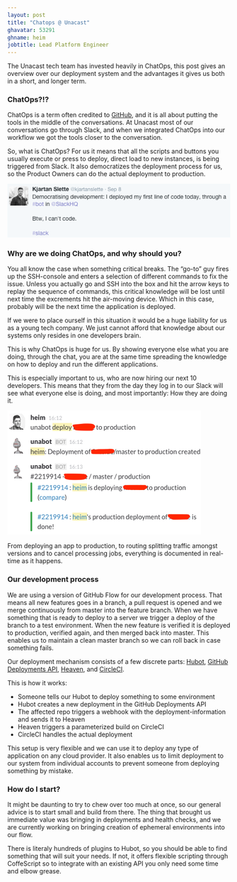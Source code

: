 ```yaml
---
layout: post
title: "Chatops @ Unacast"
ghavatar: 53291
ghname: heim
jobtitle: Lead Platform Engineer
---
```


<div class="message">
  The Unacast tech team has invested heavily in ChatOps, this post gives an overview over our deployment system and the advantages it gives us both in a short, and longer term.
</div>

### ChatOps?!?
ChatOps is a term often credited to <a href="https://www.youtube.com/watch?v=NST3u-GjjFw">GitHub</a>, and it is all about putting the tools in the middle of the conversations. At Unacast most of our conversations go through Slack, and when we integrated ChatOps into our workflow we got the tools closer to the conversation.

So, what is ChatOps? For us it means that all the scripts and buttons you usually execute or press to deploy, direct load to new instances, is being triggered from Slack. It also democratizes the deployment process for us, so the Product Owners can do the actual deployment to production.

![Kjartan deploys](/public/images/kjartan_deploys.png) 


### Why are we doing ChatOps, and why should you?
You all know the case when something critical breaks. The “go-to” guy fires up the SSH-console and enters a selection of different commands to fix the issue. Unless you actually go and SSH into the box and hit the arrow keys to replay the sequence of commands, this critical knowledge will be lost until next time the excrements hit the air-moving device. Which in this case, probably will be the next time the application is deployed. 

If we were to place ourself in this situation it would be a huge liability for us as a young tech company. We just cannot afford that knowledge about our systems only resides in one developers brain. 

This is why ChatOps is huge for us. By showing everyone else what you are doing, through the chat, you are at the same time spreading the knowledge on how to deploy and run the different applications. 

This is especially important to us, who are now hiring our next 10 developers. This means that they from the day they log in to our Slack will see what everyone else is doing, and most importantly: How they are doing it. 

![heim deploys](/public/images/heim_deploys.png)

From deploying an app to production, to routing splitting traffic amongst versions and to cancel processing jobs, everything is documented in real-time as it happens.

### Our development process

We are using a version of GitHub Flow for our development process. That means all new features goes in a branch, a pull request is opened and we merge continuously from master into the feature branch. When we have something that is ready to deploy to a server we trigger a deploy of the branch to a test environment. When the new feature is verified it is deployed to production, verified again, and then merged back into master. This enables us to maintain a clean master branch so we can roll back in case something fails.

Our deployment mechanism consists of a few discrete parts: <a href="https://hubot.gitub.com/">Hubot</a>, <a href="https://developer.github.com/v3/repos/deployments/">GitHub Deployments API</a>, <a href="https://github.com/atmos/heaven">Heaven</a>, and <a href="https://circleci.com/">CircleCI</a>.

This is how it works:

* Someone tells our Hubot to deploy something to some environment
* Hubot creates a new deployment in the GitHub Deployments API
* The affected repo triggers a webhook with the deployment-information and sends it to Heaven
* Heaven triggers a parameterized build on CircleCI
* CircleCI handles the actual deployment

This setup is very flexible and we can use it to deploy any type of application on any cloud provider. It also enables us to limit deployment to our system from individual accounts to prevent someone from deploying something by mistake.

### How do I start?

It might be daunting to try to chew over too much at once, so our general advice is to start small and build from there. The thing that brought us immediate value was bringing in deployments and health checks, and we are currently working on bringing creation of ephemeral environments into our flow. 

There is literaly hundreds of plugins to Hubot, so you should be able to find something that will suit your needs. If not, it offers flexible scripting through CoffeScript so to integrate with an existing API you only need some time and elbow grease.



